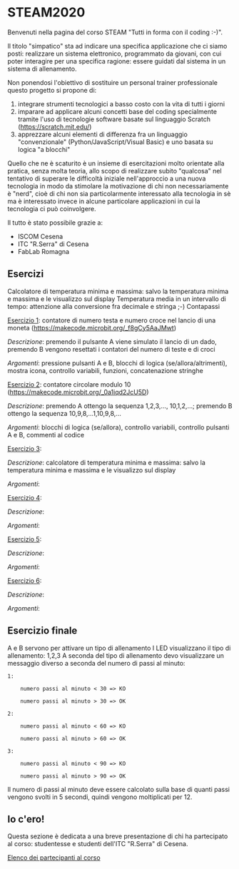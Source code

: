 # STEAM2020
Benvenuti nella pagina del corso STEAM "Tutti in forma con il coding :-)".

Il titolo "simpatico" sta ad indicare una specifica applicazione che ci siamo posti: realizzare un sistema elettronico, programmato da giovani, con cui poter interagire per una specifica ragione: essere guidati dal sistema in un sistema di allenamento.

Non ponendosi l'obiettivo di sostituire un personal trainer professionale questo progetto si propone di:
1. integrare strumenti tecnologici a basso costo con la vita di tutti i giorni
2. imparare ad applicare alcuni concetti base del coding specialmente tramite l'uso di tecnologie software basate sul linguaggio Scratch (https://scratch.mit.edu/)
3. apprezzare alcuni elementi di differenza fra un linguaggio "convenzionale" (Python/JavaScript/Visual Basic) e uno basata su logica "a blocchi"

Quello che ne è scaturito è un insieme di esercitazioni molto orientate alla pratica, senza molta teoria, allo scopo di realizzare subito "qualcosa" nel tentativo di superare le difficoltà iniziale nell'approccio a una nuova tecnologia in modo da stimolare la motivazione di chi non necessariamente è "nerd", cioè di chi non sia particolarmente interessato alla tecnologia in sè ma è interessato invece in alcune particolare applicazioni in cui la tecnologia ci può coinvolgere.

Il tutto è stato possibile grazie a:
* ISCOM Cesena
* ITC "R.Serra" di Cesena
* FabLab Romagna

## Esercizi

Calcolatore di temperatura minima e massima: salvo la temperatura minima e massima e le visualizzo sul display
Temperatura media in un intervallo di tempo: attenzione alla conversione fra decimale e stringa ;-)
Contapassi


[Esercizio 1](esercizi/esercizio1.md): contatore di numero testa e numero croce nel lancio di una moneta (https://makecode.microbit.org/_f8gCy5AaJMwt)

_Descrizione_: premendo il pulsante A viene simulato il lancio di un dado, premendo B vengono resettati i contatori del numero di teste e di croci

_Argomenti_: pressione pulsanti A e B, blocchi di logica (se/allora/altrimenti), mostra icona, controllo variabili, funzioni, concatenazione stringhe

[Esercizio 2](esercizi/esercizio2.md): contatore circolare modulo 10 (https://makecode.microbit.org/_0a1iqd2JcU5D)

_Descrizione_: premendo A ottengo la sequenza 1,2,3,…, 10,1,2,…; premendo B ottengo la sequenza 10,9,8,…1,10,9,8,… 

_Argomenti_: blocchi di logica (se/allora), controllo variabili, controllo pulsanti A e B, commenti al codice 

[Esercizio 3](esercizi/esercizio3.md): 


_Descrizione_: calcolatore di temperatura minima e massima: salvo la temperatura minima e massima e le visualizzo sul display

_Argomenti_: 

[Esercizio 4](esercizi/esercizio4.md): 


_Descrizione_: 

_Argomenti_: 

[Esercizio 5](esercizi/esercizio5.md): 

_Descrizione_: 

_Argomenti_: 

[Esercizio 6](esercizi/esercizio6.md):

_Descrizione_: 

_Argomenti_: 


## Esercizio finale

A e B servono per attivare un tipo di allenamento
I LED visualizzano il tipo di allenamento: 1,2,3
A seconda del tipo di allenamento devo visualizzare un messaggio diverso a seconda del numero di passi al minuto:

	1:
	
		numero passi al minuto < 30 => KO
		
		numero passi al minuto > 30 => OK
		
	2:
	
		numero passi al minuto < 60 => KO
		
		numero passi al minuto > 60 => OK
		
	3:
	
		numero passi al minuto < 90 => KO
		
		numero passi al minuto > 90 => OK
		
Il numero di passi al minuto deve essere calcolato sulla base di quanti passi vengono svolti in 5 secondi, quindi vengono moltiplicati per 12.



## Io c'ero!
Questa sezione è dedicata a una breve presentazione di chi ha partecipato al corso: studentesse e studenti dell'ITC "R.Serra" di Cesena.

[Elenco dei partecipanti al corso](iocero.md)

